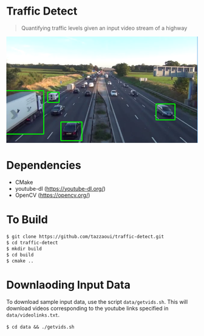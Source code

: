 # Traffic Detect
> Quantifying traffic levels given an input video stream of a highway

![alt text](output.png)

# Dependencies
* CMake
* youtube-dl (https://youtube-dl.org/)
* OpenCV (https://opencv.org/)

# To Build
```
$ git clone https://github.com/tazzaoui/traffic-detect.git
$ cd traffic-detect
$ mkdir build 
$ cd build
$ cmake ..
```

# Downlaoding Input Data
To download sample input data, use the script `data/getvids.sh`. 
This will download videos corresponding to the youtube links specified in `data/videolinks.txt`.

`$ cd data && ./getvids.sh`
